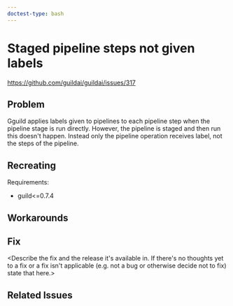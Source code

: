 ```yaml
---
doctest-type: bash
---
```


# Staged pipeline steps not given labels

https://github.com/guildai/guildai/issues/317

## Problem

Gguild applies labels given to pipelines to each pipeline step when
the pipeline stage is run directly. However, the pipeline is staged
and then run this doesn't happen. Instead only the pipeline operation
receives label, not the steps of the pipeline.

## Recreating

Requirements:

- guild<=0.7.4


## Workarounds

<Describe any way the issue can be worked-around without the
fix. State if there are no known work-arounds.>

## Fix

<Describe the fix and the release it's available in. If there's no
thoughts yet to a fix or a fix isn't applicable (e.g. not a bug or
otherwise decide not to fix) state that here.>

## Related Issues

<List any related issues using their full GitHub URL.>
